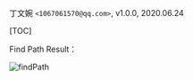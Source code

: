 丁文婉 `<1067061570@qq.com>`, v1.0.0,  2020.06.24

[TOC]

Find Path Result：

![findPath](/Users/dingwenwan/dingww/Frontend-01-Template/week11/findPath.png)